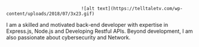                                 ![alt text](https://telltaletv.com/wp-content/uploads/2018/07/3x23.gif)


I am a skilled and motivated back-end developer with expertise in Express.js, Node.js and Developing Restful APIs. Beyond development, I am also passionate about cybersecurity and Network.
